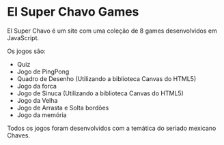 # El Super Chavo Games
El Super Chavo é um site com uma coleção de 8 games desenvolvidos em JavaScript.

Os jogos são:

- Quiz
- Jogo de PingPong
- Quadro de Desenho (Utilizando a biblioteca Canvas do HTML5)
- Jogo da forca
- Jogo de Sinuca (Utilizando a biblioteca Canvas do HTML5)
- Jogo da Velha
- Jogo de Arrasta e Solta bordões
- Jogo da memória

Todos os jogos foram desenvolvidos com a temática do seriado mexicano Chaves.
